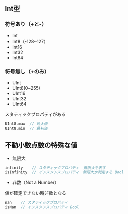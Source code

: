 ## Int型
### 符号あり（+と-）
- Int
- Int8（-128~127）
- Int16
- Int32
- Int64
### 符号無し（+のみ）
- UInt
- UInt8(0~255)
- UInt16
- UInt32
- UInt64

スタティックプロパティがある
``` swift
UInt8.max  // 最大値
UInt8.min  // 最初値
```

## 不動小数点数の特殊な値
- 無限大
``` swift
infinity    // スタティックプロパティ  無限大を表す 
isInfinity  // インスタンスプロパティ　無限大か判定する Bool
```

- 非数（Not a Number）

値が確定できない時非数となる
``` swift
nan    // スタティックプロパティ
isNan  // インスタンスプロパティ Bool
```
